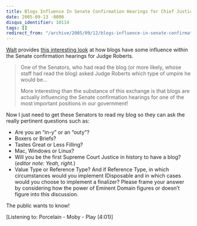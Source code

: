 ```yaml
---
title: Blogs Influence In Senate Confirmation Hearings for Chief Justice
date: 2005-09-13 -0800
disqus_identifier: 10114
tags: []
redirect_from: "/archive/2005/09/12/blogs-influence-in-senate-confirmation-hearings-for-chief-justice.aspx/"
---
```


[Walt](http://spaces.msn.com/members/waltimate/) provides [this
interesting
look](http://spaces.msn.com/members/waltimate/Blog/cns!1pCvw_V_FwCgTXneX4GXlXLw!460.entry)
at how blogs have some influence within the Senate confirmation hearings
for Judge Roberts.

> One of the Senators, who had read the blog (or more likely, whose
> staff had read the blog) asked Judge Roberts which type of umpire he
> would be...
>
> More interesting than the substance of this exchange is that blogs are
> actually influencing the Senate confirmation hearings for one of the
> most important positions in our government!

Now I just need to get these Senators to read my blog so they can ask
the really pertinent questions such as:

-   Are you an “in-y” or an “outy”?
-   Boxers or Briefs?
-   Tastes Great or Less Filling?
-   Mac, Windows or Linux?
-   Will you be the first Supreme Court Justice in history to have a
    blog? (*editor note: Yeah, right.*)
-   Value Type or Reference Type? And if Reference Type, in which
    circumstances would you implement IDisposable and in which cases
    would you choose to implement a finalizer? Please frame your answer
    by considering how the power of Eminent Domain figures or doesn’t
    figure into this discussion.

The public wants to know!

[Listening to: Porcelain - Moby - Play (4:01)]

